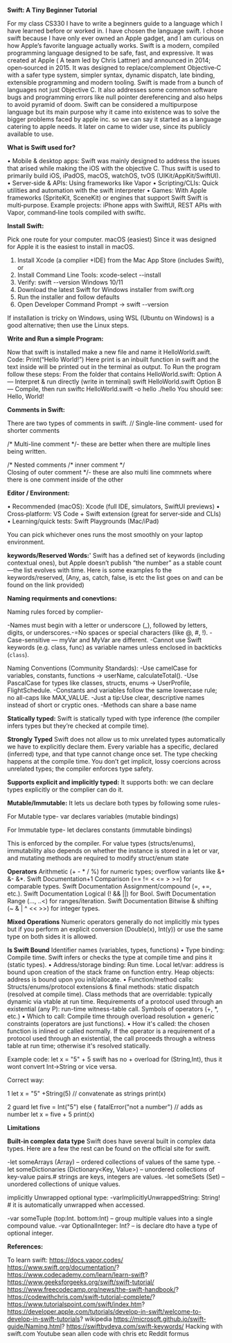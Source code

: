 **Swift: A Tiny Beginner Tutorial**
 
For my class CS330 I have to write a beginners guide to a language which I have learned before or worked in. I have chosen the language swift. I chose swift because I have only ever owned an Apple gadget, and I am curious on how Apple’s favorite language actually works. Swift is a modern, compiled programming language designed to be safe, fast, and expressive.
It was created at Apple ( A team led by Chris Lattner) and announced in 2014; open‑sourced in 2015. It was designed to replace/complement Objective‑C with a safer type system, simpler syntax, dynamic dispatch, late binding, extensible programming  and modern tooling. Swift is made from a bunch of languages not just Objective C.
It also addresses some common software bugs and programming errors like null pointer dereferencing and also helps to avoid pyramid of doom.
Swift can be considered a multipurpose language but its main purpose why it came into existence was to solve the bigger problems faced by apple inc. so we can say it started as a language catering to apple needs. It later on came to wider use, since its publicly available to use.

 
**What is Swift used for?**


•	Mobile & desktop apps: Swift was mainly designed to address the issues that arised while making the iOS with the objective C. Thus swift is used to primarily build iOS, iPadOS, macOS, watchOS, tvOS (UIKit/AppKit/SwiftUI).
•	Server‑side & APIs: Using frameworks like Vapor
•	Scripting/CLIs: Quick utilities and automation with the swift interpreter
•	Games: With Apple frameworks (SpriteKit, SceneKit) or engines that support Swift
Swift is multi‑purpose. Example projects: iPhone apps with SwiftUI, REST APIs with Vapor, command‑line tools compiled with swiftc.
 
**Install Swift:**

Pick one route for your computer.
macOS (easiest)
Since it was designed for Apple it is the easiest to install in macOS.
1.	Install Xcode (a complier +IDE) from the Mac App Store (includes Swift), or
2.	Install Command Line Tools: xcode-select --install
3.	Verify: swift --version
Windows 10/11
1.	Download the latest Swift for Windows installer from swift.org
2.	Run the installer and follow defaults
3.	Open Developer Command Prompt → swift --version

If installation is tricky on Windows, using WSL (Ubuntu on Windows) is a good alternative; then use the Linux steps.
   
 
**Write and Run a simple Program:**

Now that swift is installed make a new file and name it HelloWorld.swift. 
Code:
Print(“Hello World!”)
Here print is an inbuilt function in swift and the text inside will be printed out in the terminal as output. 
To Run the program follow these steps:
From the folder that contains HelloWorld.swift:
Option A — Interpret & run directly (write in terminal)
swift HelloWorld.swift
Option B — Compile, then run
swiftc HelloWorld.swift -o hello
./hello
You should see:
Hello, World!
 
**Comments in Swift:**

There are two types of comments in swift.
// Single-line comment- used for shorter comments 

/* Multi-line
    comment */- these are better when there are multiple lines being written.

/* Nested comments
   /* 		inner comment 				*/	
Closing of outer comment */- these are also multi line commnets where there is one comment inside of the other 

**Editor / Environment:**

•	Recommended (macOS): Xcode (full IDE, simulators, SwiftUI previews)
•	Cross‑platform: VS Code + Swift extension (great for server‑side and CLIs)
•	Learning/quick tests: Swift Playgrounds (Mac/iPad) 

You can pick whichever ones runs the most smoothly on your laptop environment. 

**keywords/Reserved Words:**'
Swift has a defined set of keywords (including contextual ones), but Apple doesn’t
publish “the number” as a stable count—the list evolves with time. Here is some
examples fo the keywords/reserved, (Any, as, catch, false, is etc the list goes on and
can be found on the link provided)

**Naming requirments and conevtions:**

Naming rules forced by complier-

-Names must begin with a letter or underscore (_), followed by letters, digits, or underscores.-=No spaces or special characters (like @, #, !).
-Case-sensitive — myVar and MyVar are different.
-Cannot use Swift keywords (e.g. class, func) as variable names unless enclosed in backticks (`class`).

Naming Conventions (Community Standards):
-Use camelCase for variables, constants, functions → userName, calculateTotal().
-Use PascalCase for types like classes, structs, enums → UserProfile, FlightSchedule.
-Constants and variables follow the same lowercase rule; no all-caps like MAX_VALUE.
-Just a tip:Use clear, descriptive names instead of short or cryptic ones.
-Methods can share a base name 

**Statically typed:**
Swift is statically typed with type inference (the compiler infers types but they’re checked at compile time). 

**Strongly Typed**
Swift does not allow us to mix unrelated types automatically we have to explicitly declare them.
Every variable has a specific, declared (inferred) type, and that type cannot change once set. The type checking happens at the compile time. You don’t get implicit, lossy coercions across unrelated types; the compiler enforces type safety. 

**Supports explicit and implicitly typed:**
It supports both: we can declare types explicitly or the complier can do it.

**Mutable/Immutable:**
It lets us declare both types by following some rules-

For Mutable type-
var declares variables (mutable bindings)

For Immutable type-
let declares constants (immutable bindings)

 This is enforced by the compiler. For value types (structs/enums), immutability also depends on whether the instance is stored in a let or var, and mutating methods are required to modify struct/enum state

**Operators**
Arithmetic (+ - * / %) for numeric types; overflow variants like &+ &- &*. Swift Documentation+1
Comparison (== != < <= > >=) for comparable types. Swift Documentation
Assignment/compound (=, +=, etc.). Swift Documentation
Logical (! && ||) for Bool. Swift Documentation
Range (..., ..<) for ranges/iteration. Swift Documentation
Bitwise & shifting (~ & | ^ << >>) for integer types. 


**Mixed Operations**
Numeric operators generally do not implicitly mix types but if you perform an explicit conversion (Double(x), Int(y)) or use the same type on both sides it is allowed. 

**Is Swift Bound**
Identifier names (variables, types, functions)
• Type binding: Compile time. Swift infers or checks the type at compile time and pins it (static types).
• Address/storage binding: Run time.
 Local let/var: address is bound upon creation of the stack frame on function entry.
 Heap objects: address is bound upon you init/allocate.
• Function/method calls:
 Structs/enums/protocol extensions & final methods: static dispatch (resolved at compile time).
 Class methods that are overridable: typically dynamic via vtable at run time.
 Requirements of a protocol used through an existential (any P): run-time witness-table call.
Symbols of operators (+, *, etc.)
• Which to call: Compile time through overload resolution + generic constraints (operators are just functions).
• How it's called: the chosen function is inlined or called normally. If the operator is a requirement of a protocol used through an existential, the call proceeds through a witness table at run time; otherwise it's resolved statically.

Example code:
 let x = "5" + 5 
 swift has no + overload for (String,Int), thus it wont convert Int->String or vice versa. 

 Correct way:
 
 1   let x = "5" +String(5) // convatenate as strings 
     print(x)

 2   guard let five = Int("5") else { fatalError("not a number") // adds as number 
     let x = five + 5 
     print(x)

 **Limitations**

**Built-in complex data type**
Swift does have several built in complex data types. 
Here are a few the rest can be found on the official site for swift. 

-let someArrays (Array<string>) – ordered collections of values of the same type.
-let someDictionaries (Dictionary<Key, Value>) – unordered collections of key-value pairs.# strings are keys, integers are values. 
-let someSets (Set<T>) – unordered collections of unique values.

implicitly Unwrapped optional type:
-varImplicitlyUnwrappedString: String! # it is automatically unwrapped when accessed.

-var someTuple (top:Int. bottom:Int) – group multiple values into a single compound value.
-var OptionalInteger: Int?  – is declare dto have a type of optional integer.


**References:**

To learn swift:
https://docs.vapor.codes/
https://www.swift.org/documentation/?
https://www.codecademy.com/learn/learn-swift?
https://www.geeksforgeeks.org/swift/swift-tutorial/
https://www.freecodecamp.org/news/the-swift-handbook/? 
https://codewithchris.com/swift-tutorial-complete/? 
https://www.tutorialspoint.com/swift/index.htm? 
https://developer.apple.com/tutorials/develop-in-swift/welcome-to-develop-in-swift-tutorials?
wikipedia 
https://microsoft.github.io/swift-guide/Naming.html?
https://swiftbydeya.com/swift-keywords/
Hacking with swift.com
Youtube sean allen code with chris etc
Reddit formus 





